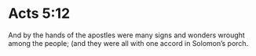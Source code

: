# Acts 5:12

And by the hands of the apostles were many signs and wonders wrought among the people; (and they were all with one accord in Solomon’s porch.